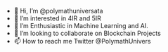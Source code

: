 - 👋 Hi, I’m @polymathuniversata
- 👀 I’m interested in 4IR and 5IR
- 🌱 I’m Enthusiastic in Machine Learning and AI.
- 💞️ I’m looking to collaborate on Blockchain Projects
- 📫 How to reach me Twitter @PolymathUnivers

<!---
polymathuniversata/polymathuniversata is a ✨ special ✨ repository because its `README.md` (this file) appears on your GitHub profile.
You can click the Preview link to take a look at your changes.
--->
